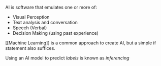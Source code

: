 AI is software that emulates one or more of:
- Visual Perception
- Text analysis and conversation
- Speech (Verbal)
- Decision Making (using past experience)

[[Machine Learning]] is a common approach to create AI, but a simple if statement also suffices.

Using an AI model to predict *labels* is known as *inferencing*